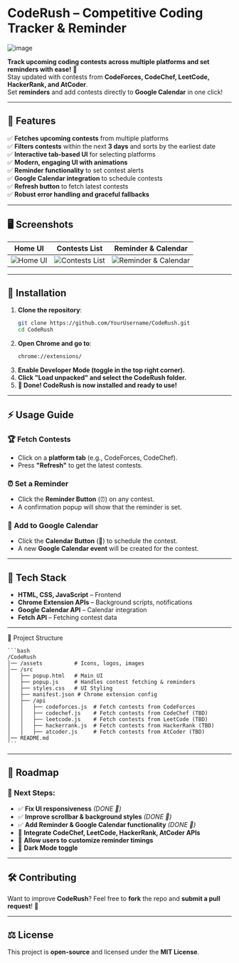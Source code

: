 # CodeRush – Competitive Coding Tracker & Reminder

![image](https://github.com/user-attachments/assets/446681b2-dbc7-407b-89e7-89343e8d4ba9)

**Track upcoming coding contests across multiple platforms and set reminders with ease!** 🎯  
Stay updated with contests from **CodeForces, CodeChef, LeetCode, HackerRank, and AtCoder**.  
Set **reminders** and add contests directly to **Google Calendar** in one click!  

---

## 🎯 Features  

✅ **Fetches upcoming contests** from multiple platforms  
✅ **Filters contests** within the next **3 days** and sorts by the earliest date  
✅ **Interactive tab-based UI** for selecting platforms  
✅ **Modern, engaging UI with animations**  
✅ **Reminder functionality** to set contest alerts  
✅ **Google Calendar integration** to schedule contests  
✅ **Refresh button** to fetch latest contests  
✅ **Robust error handling and graceful fallbacks**  

---

## 🖥️ Screenshots  

| Home UI | Contests List | Reminder & Calendar |
|---------|-------------|-------------------|
| ![Home UI](assets/home.png) | ![Contests List](assets/contests.png) | ![Reminder & Calendar](assets/reminder.png) |

---

## 🔧 Installation  

1. **Clone the repository**:  
   ```bash
   git clone https://github.com/YourUsername/CodeRush.git
   cd CodeRush
   ```
2. **Open Chrome and go to**:
    ```bash
    chrome://extensions/
    ```
3. **Enable Developer Mode (toggle in the top right corner).**
4. **Click "Load unpacked" and select the CodeRush folder.**
5. **🎉 Done! CodeRush is now installed and ready to use!**

---

## ⚡ Usage Guide  

### 🏆 Fetch Contests  
- Click on a **platform tab** (e.g., CodeForces, CodeChef).  
- Press **"Refresh"** to get the latest contests.  

### ⏰ Set a Reminder  
- Click the **Reminder Button** (⏰) on any contest.  
- A confirmation popup will show that the reminder is set.  

### 📅 Add to Google Calendar  
- Click the **Calendar Button** (📅) to schedule the contest.  
- A new **Google Calendar event** will be created for the contest.  

---

## 🚀 Tech Stack  

- **HTML, CSS, JavaScript** – Frontend  
- **Chrome Extension APIs** – Background scripts, notifications  
- **Google Calendar API** – Calendar integration  
- **Fetch API** – Fetching contest data

---

📂 Project Structure

    ```bash
    /CodeRush
    │── /assets          # Icons, logos, images
    │── /src
    │   ├── popup.html   # Main UI
    │   ├── popup.js     # Handles contest fetching & reminders
    │   ├── styles.css   # UI Styling
    │   ├── manifest.json # Chrome extension config
    │   ├── /api
    │   │   ├── codeforces.js  # Fetch contests from CodeForces
    │   │   ├── codechef.js    # Fetch contests from CodeChef (TBD)
    │   │   ├── leetcode.js    # Fetch contests from LeetCode (TBD)
    │   │   ├── hackerrank.js  # Fetch contests from HackerRank (TBD)
    │   │   ├── atcoder.js     # Fetch contests from AtCoder (TBD)
    │── README.md
    ```

---

## 🚧 Roadmap  

### 🔹 Next Steps:  
- ✅ **Fix UI responsiveness** *(DONE 🎉)*  
- ✅ **Improve scrollbar & background styles** *(DONE 🎉)*  
- ✅ **Add Reminder & Google Calendar functionality** *(DONE 🎉)*  
- 🚀 **Integrate CodeChef, LeetCode, HackerRank, AtCoder APIs**  
- 🚀 **Allow users to customize reminder timings**  
- 🚀 **Dark Mode toggle**  

---

## 🛠️ Contributing  

Want to improve **CodeRush**? Feel free to **fork** the repo and **submit a pull request**! 🤝  

---

## ⚖️ License  

This project is **open-source** and licensed under the **MIT License**.
